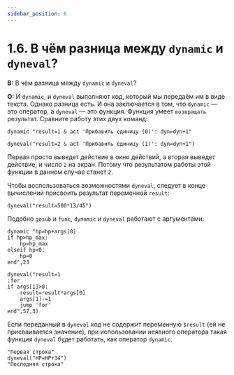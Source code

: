 ```yaml
---
sidebar_position: 6
---
```


# 1.6. В чём разница между `dynamic` и `dyneval`?
<!-- [:faq_01_06] -->

**В:** В чём разница между `dynamic` и `dyneval`?

**О:**
И `dynamic`, и `dyneval` выполняют код, который мы передаём им в виде текста. Однако разница есть. И она заключается в том, что `dynamic` — это оператор, а `dyneval` — это функция. Функция умеет `возвращать` результат. Сравните работу этих двух команд:
```qsp
dynamic "result=1 & act 'Прибавить единицу (0)': dyn=dyn+1"
```

```qsp
dyneval("result=2 & act 'Прибавить единицу (1)': dyn=dyn+1")
```
Первая просто выведет действие в окно действий, а вторая выведет действие, и число `2` на экран. Потому что результатом работы этой функции в данном случае станет `2`.

Чтобы воспользоваться возможностями `dyneval`, следует в конце вычислений присвоить результат переменной `result`:
```qsp
dyneval("result=500*13/45")
```
Подобно `gosub` и `func`, `dynamic` и `dyneval` работают с аргументами:
```qsp
dynamic "hp=hp+args[0]
if hp>hp_max:
    hp=hp_max
elseif hp<0:
    hp=0
end",23

dyneval("result=1
:for
if args[1]>0:
    result=result*args[0]
    args[1]-=1
    jump 'for'
end",57,3)
```

Если переданный в `dyneval` код не содержит переменную `$result` (ей не присваивается значение), при использовании неявного оператора такая функция `dyneval` будет работать, как оператор `dynamic`.

```qsp
"Первая строка"
dyneval("HP=HP+34")
"Последняя строка"
```
